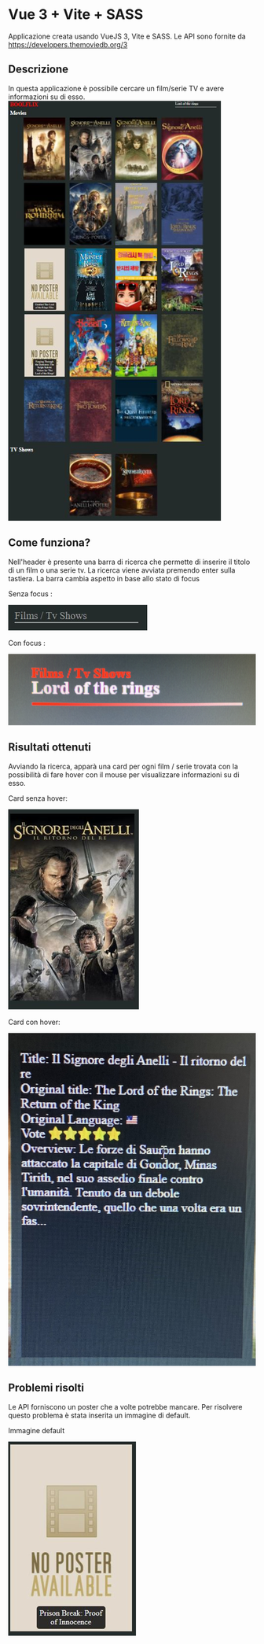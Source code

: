 # Vue 3 + Vite + SASS
Applicazione creata usando VueJS 3, Vite e SASS. Le API sono fornite da https://developers.themoviedb.org/3

## Descrizione
In questa applicazione è possibile cercare un film/serie TV e avere informazioni su di esso.
![overview](./REAME-support/main-img.JPG "Project overview")

## Come funziona?
Nell'header è presente una barra di ricerca che permette di inserire il titolo di un film o una serie tv. La ricerca viene avviata premendo enter sulla tastiera. La barra cambia aspetto in base allo stato di focus

Senza focus : 

![not focus](./REAME-support/search-not-focus.JPG "not focus")

Con focus : 

![focus](./REAME-support/search-focus.JPG "focus")

## Risultati ottenuti
Avviando la ricerca, apparà una card per ogni film / serie trovata con la possibilità di fare hover con il mouse per visualizzare informazioni su di esso.

Card senza hover:

![card](./REAME-support/card-not-hover.JPG "card")

Card con hover:

![card-hover](./REAME-support/card-hover.jpg "card-hover")

## Problemi risolti
Le API forniscono un poster che a volte potrebbe mancare. Per risolvere questo problema è stata inserita un immagine di default.

Immagine default

![card-hover](./REAME-support/no-img.JPG "card-hover")
